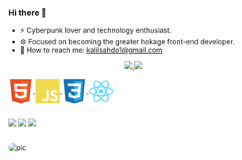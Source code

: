 ### Hi there 🤖

- ⚡ Cyberpunk lover and technology enthusiast.
- ⚙ Focused on becoming the greater hokage front-end developer.
- 🔗 How to reach me: kalilsahdo1@gmail.com

<link rel="stylesheet" href="https://cdn.jsdelivr.net/gh/devicons/devicon@v2.15.1/devicon.min.css">

<div align="center">
  <a href="https://github.com/k-sahdo">
  <img height="180em" src="https://github-readme-stats.vercel.app/api?username=k-sahdo&show_icons=true&theme=dark&include_all_commits=true&count_private=true"/>
  <img height="180em" src="https://github-readme-stats.vercel.app/api/top-langs/?username=k-sahdo&layout=compact&langs_count=7&theme=dark"/>
</div>
  
  <div style="display: inline_block"><br>
   <img align="center" alt="HTML" width="50" src="https://raw.githubusercontent.com/devicons/devicon/master/icons/html5/html5-original.svg">
   <img align="center" alt="Js" width="50" src="https://raw.githubusercontent.com/devicons/devicon/master/icons/javascript/javascript-plain.svg">
   <img align="center" alt="CSS" width="50" src="https://raw.githubusercontent.com/devicons/devicon/master/icons/css3/css3-original.svg">
   <img align="center" alt="React" width="50" src="https://raw.githubusercontent.com/devicons/devicon/master/icons/react/react-original.svg">
  </div>
  
  ##
  
  <div>
     <a href="https://www.instagram.com/kalil.sahdo/" target="_blank"><img src="https://img.shields.io/badge/-Instagram-%23E4405F?style=for-the-badge&logo=instagram&logoColor=white" target="_blank"></a>
    <a href = "mailto:kalilsahdo1@gmail.com"><img src="https://img.shields.io/badge/-Gmail-%23333?style=for-the-badge&logo=gmail&logoColor=white" target="_blank"></a>
    <a href="https://www.linkedin.com/in/kalil-sahdo-29b994235/" target="_blank"><img src="https://img.shields.io/badge/-LinkedIn-%230077B5?style=for-the-badge&logo=linkedin&logoColor=white" target="_blank"></a>
    </div>
  
  ##
  
  <img align="center" alt="pic" width="500" style="border-radius:50px;" src="https://i.pinimg.com/originals/7d/b4/f6/7db4f675de8ebfcee294b2fc7d1e6452.gif">
